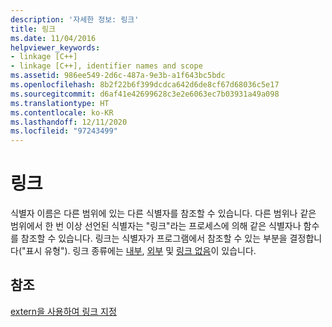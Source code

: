 ```yaml
---
description: '자세한 정보: 링크'
title: 링크
ms.date: 11/04/2016
helpviewer_keywords:
- linkage [C++]
- linkage [C++], identifier names and scope
ms.assetid: 986ee549-2d6c-487a-9e3b-a1f643bc5bdc
ms.openlocfilehash: 8b2f22b6f399dcdca642d6de8cf67d68036c5e17
ms.sourcegitcommit: d6af41e42699628c3e2e6063ec7b03931a49a098
ms.translationtype: HT
ms.contentlocale: ko-KR
ms.lasthandoff: 12/11/2020
ms.locfileid: "97243499"
---
```

# <a name="linkage"></a>링크

식별자 이름은 다른 범위에 있는 다른 식별자를 참조할 수 있습니다. 다른 범위나 같은 범위에서 한 번 이상 선언된 식별자는 "링크"라는 프로세스에 의해 같은 식별자나 함수를 참조할 수 있습니다. 링크는 식별자가 프로그램에서 참조할 수 있는 부분을 결정합니다("표시 유형"). 링크 종류에는 [내부](../c-language/internal-linkage.md), [외부](../c-language/external-linkage.md) 및 [링크 없음](../c-language/no-linkage.md)이 있습니다.

## <a name="see-also"></a>참조

[extern을 사용하여 링크 지정](../cpp/extern-cpp.md)
